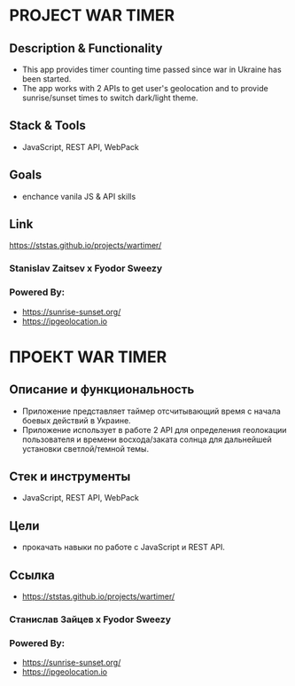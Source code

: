# PROJECT WAR TIMER

## Description & Functionality
* This app provides timer counting time passed since war in Ukraine has been started.
* The app works with 2 APIs to get user's geolocation and to provide sunrise/sunset times to switch dark/light theme.

## Stack & Tools
* JavaScript, REST API, WebPack

## Goals
* enchance vanila JS & API skills

## Link
https://ststas.github.io/projects/wartimer/

### Stanislav Zaitsev x Fyodor Sweezy

### Powered By:
* https://sunrise-sunset.org/
* https://ipgeolocation.io


# ПРОЕКТ WAR TIMER

## Описание и функциональность
* Приложение представляет таймер отсчитывающий время с начала боевых действий в Украине.
* Приложение использует в работе 2 API для определения геолокации пользователя и времени восхода/заката солнца для дальнейшей установки светлой/темной темы.

## Стек и инструменты
* JavaScript, REST API, WebPack

## Цели
* прокачать навыки по работе с JavaScript и REST API.

## Ссылка
* https://ststas.github.io/projects/wartimer/

### Станислав Зайцев х Fyodor Sweezy

### Powered By:
* https://sunrise-sunset.org/
* https://ipgeolocation.io